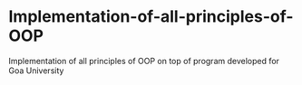 # Implementation-of-all-principles-of-OOP
Implementation of all principles of OOP on top of program developed for Goa University 
